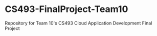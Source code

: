 # CS493-FinalProject-Team10
Repository for Team 10's CS493 Cloud Application Development Final Project
